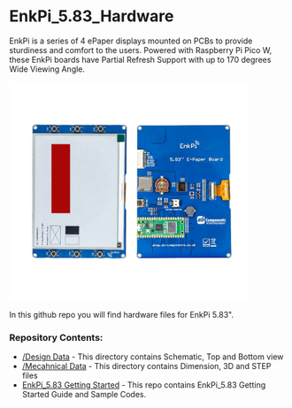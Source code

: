 # EnkPi_5.83_Hardware
EnkPi is a series of 4 ePaper displays mounted on PCBs to provide sturdiness and comfort to the users.
Powered with Raspberry Pi Pico W, these EnkPi boards have Partial Refresh Support with up to 170 degrees Wide Viewing Angle. 

<img src="https://github.com/sbcshop/EnkPi_5.83_Software/raw/main/images/EnkPi_5_83.jpg" width="432" height="396">


In this github repo you will find hardware files for EnkPi 5.83".

### Repository Contents:
  - [/Design Data](https://github.com/sbcshop/EnkPi_5.83_Hardware/tree/main/Design%20Data) - This directory contains Schematic, Top and Bottom view
  - [/Mecahnical Data](https://github.com/sbcshop/EnkPi_5.83_Hardware/tree/main/Mechanical%20Data) - This directory contains Dimension, 3D and STEP files
  - [EnkPi_5.83 Getting Started](https://github.com/sbcshop/EnkPi_5.83_Software) - This repo contains EnkPi_5.83 Getting Started Guide and Sample Codes.
